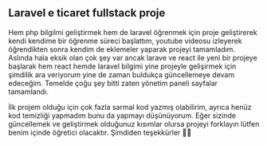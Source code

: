 
## Laravel e ticaret fullstack proje 

Hem php bilgilmi geliştirmek hem de laravel öğrenmek için proje geliştirerek kendi kendime bir öğrenme süreci başlattım, youtube videosu izleyerek öğrendikten sonra kendim de eklemeler yaparak projeyi tamamladım. 
Aslında hala eksik olan çok şey var ancak larave ve react ile yeni bir projeye başlarak hem react hemde laravel bilgimi yine projeyle gelişirmek için şimdilik ara veriyorum yine de zaman buldukça güncellemeye devam edeceğim. 
Temelde çoğu şey bitti zaten yönetim paneli sayfalar tamamlandı. 

İlk projem olduğu için çok fazla sarmal kod yazmış olabilirim, ayrıca henüz kod temizliği yapmadım bunu da yapmayı düşünüyorum. 
Eğer sizinde güncellemek ve geliştirmek olduğunuz kısımlar olursa projeyi forklayın lütfen benim içinde öğretici olacaktır. Şimdiden teşekkürler 🙌😊
